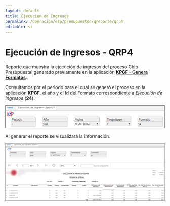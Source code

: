 ```yaml
---
layout: default
title: Ejecución de Ingresos
permalink: /Operacion/erp/presupuestoo/qreporte/qrp4
editable: si
---
```


# Ejecución de Ingresos - QRP4 

Reporte que muestra la ejecución de ingresos del proceso Chip Presupuestal generado previamente en la aplicación [**KPGF - Genera Formatos**](http://docs.oasiscom.com/Operacion/erp/contabilidad/kproceso/kpgf#proceso-chip-presupuestal).  

Consultamos por el periodo para el cual se generó el proceso en la aplicación **KPGF,** el año y el Id del Formato correspondiente a _Ejecución de Ingresos_ (**24**).  

![](qrp4.png)

Al generar el reporte se visualizará la información.  

![](arp44.png)

